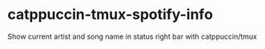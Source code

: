 # catppuccin-tmux-spotify-info
Show current artist and song name in status right bar with catppuccin/tmux

